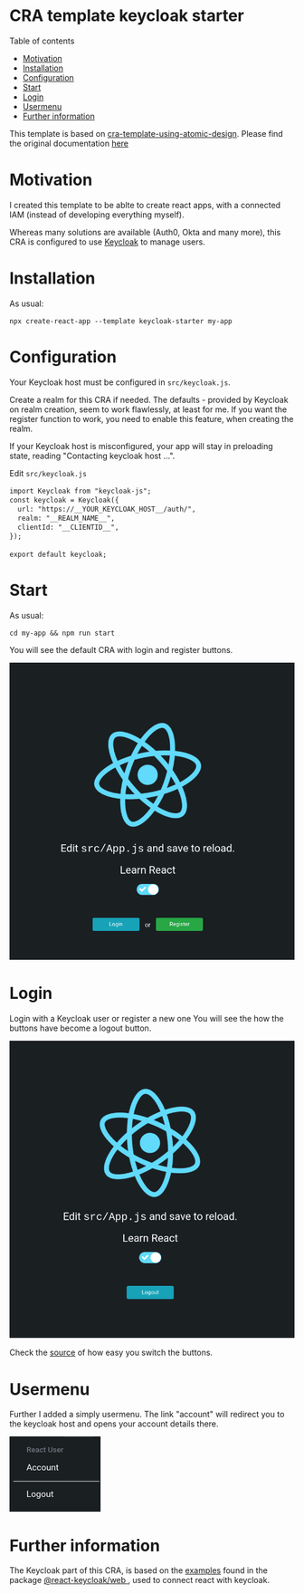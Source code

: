 # CRA template keycloak starter

Table of contents

- [Motivation](#motivation)
- [Installation](#installation)
- [Configuration](#configuration)
- [Start](#start)
- [Login](#login)
- [Usermenu](#usermenu)
- [Further information](#further-information)

This template is based on [cra-template-using-atomic-design](https://github.com/danielschlieder/cra-template-using-atomic-design). Please find the original documentation [here](./README.org.md)

# Motivation

I created this template to be ablte to create react apps, with a connected IAM (instead of developing everything myself).

Whereas many solutions are available (Auth0, Okta and many more), this CRA is configured to use [Keycloak](https://www.keycloak.org/) to manage users.

# Installation

As usual:

```
npx create-react-app --template keycloak-starter my-app
```

# Configuration

Your Keycloak host must be configured in `src/keycloak.js`.

Create a realm for this CRA if needed. The defaults - provided by Keycloak on realm creation, seem to work flawlessly, at least for me. If you want the register function to work, you need to enable this feature, when creating the realm.

If your Keycloak host is misconfigured, your app will stay in preloading state, reading "Contacting keycloak host ...".

Edit `src/keycloak.js`

```
import Keycloak from "keycloak-js";
const keycloak = Keycloak({
  url: "https://__YOUR_KEYCLOAK_HOST__/auth/",
  realm: "__REALM_NAME__",
  clientId: "__CLIENTID__",
});

export default keycloak;

```

# Start

As usual:

```
cd my-app && npm run start
```

You will see the default CRA with login and register buttons.

![ReactJS Template](app-screenshot-start.png "CRA with login and register buttons")

# Login

Login with a Keycloak user or register a new one
You will see the how the buttons have become a logout button.

![ReactJS Template](app-screenshot-authed.png "CRA after login")

Check the [source](./src/components/pages/default/index.js) of how easy you switch the buttons.

# Usermenu

Further I added a simply usermenu. The link "account" will redirect you to the keycloak host and opens your account details there.

![ReactJS Template](app-screenshot-dropdown.png "CRA usermenu")

# Further information

The Keycloak part of this CRA, is based on the [examples](https://github.com/react-keycloak/react-keycloak-examples) found in the package [@react-keycloak/web
](https://www.npmjs.com/package/@react-keycloak/web), used to connect react with keycloak.
